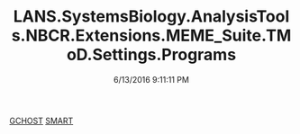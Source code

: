 ﻿---
title: LANS.SystemsBiology.AnalysisTools.NBCR.Extensions.MEME_Suite.TMoD.Settings.Programs
date: 6/13/2016 9:11:11 PM
---

[GCHOST](T-LANS.SystemsBiology.AnalysisTools.NBCR.Extensions.MEME_Suite.TMoD.Settings.Programs.GCHOST.html)
[SMART](T-LANS.SystemsBiology.AnalysisTools.NBCR.Extensions.MEME_Suite.TMoD.Settings.Programs.SMART.html)
